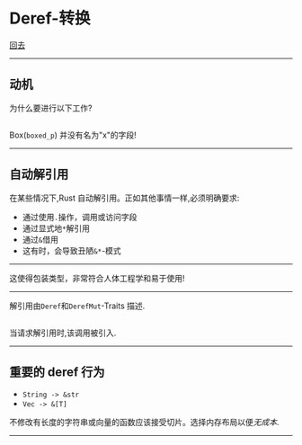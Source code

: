 # Deref-转换

[回去](toc/default.html)

---

## 动机

为什么要进行以下工作?

<pre><code data-source="chapters/shared/code/deref-coersions/1.rs" data-trim="hljs rust" class="lang-rust"></code></pre>

Box(`boxed_p`) 并没有名为"x"的字段!

---

## 自动解引用

在某些情况下,Rust 自动解引用。正如其他事情一样,必须明确要求:

- 通过使用`.`操作，调用或访问字段
- 通过显式地`*`解引用
- 通过`&`借用
- 这有时，会导致丑陋`&*`-模式

---

这使得包装类型，非常符合人体工程学和易于使用!

---

解引用由`Deref`和`DerefMut`-Traits 描述.

<pre><code data-source="chapters/shared/code/deref-coersions/2.rs" data-trim="hljs rust"></code></pre>

当请求解引用时,该调用被引入.

---

## 重要的 deref 行为

- `String -> &str`
- `Vec -> &[T]`

不修改有长度的字符串或向量的函数应该接受切片。选择内存布局以便*无成本*.

---

<pre><code data-source="chapters/shared/code/deref-coersions/3.rs" data-trim="hljs rust" class="lang-rust"></code></pre>

